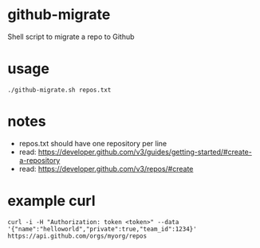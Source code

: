 # github-migrate
Shell script to migrate a repo to Github


# usage
```
./github-migrate.sh repos.txt
```


# notes
- repos.txt should have one repository per line
- read: https://developer.github.com/v3/guides/getting-started/#create-a-repository
- read: https://developer.github.com/v3/repos/#create
 
 
# example curl 
``` 
curl -i -H "Authorization: token <token>" --data '{"name":"helloworld","private":true,"team_id":1234}' https://api.github.com/orgs/myorg/repos 
```
